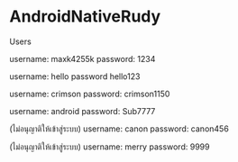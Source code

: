 # AndroidNativeRudy

Users

username: maxk4255k 
password: 1234

username: hello
password hello123

username: crimson
password: crimson1150

username: android
password: Sub7777

(ไม่อนุญาติให้เข้าสู่ระบบ)
username: canon
password: canon456

(ไม่อนุญาติให้เข้าสู่ระบบ)
username: merry
password: 9999
